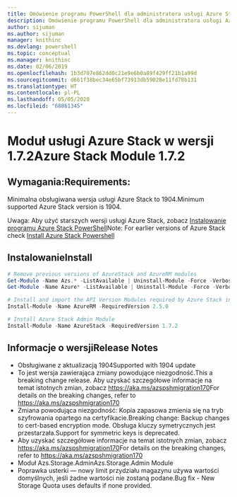 ```yaml
---
title: Omówienie programu PowerShell dla administratora usługi Azure Stack | Microsoft Docs
description: Omówienie programu PowerShell dla administratora usługi Azure Stack z instrukcjami dotyczącymi instalacji i konfiguracji.
author: sijuman
ms.author: sijuman
manager: knithinc
ms.devlang: powershell
ms.topic: conceptual
ms.manager: knithinc
ms.date: 02/06/2019
ms.openlocfilehash: 1b3d707e862dd0c21e9e6b0a89f429ff21b1a99d
ms.sourcegitcommit: d661f38bec34e65bf73913db59028e11fd78b131
ms.translationtype: HT
ms.contentlocale: pl-PL
ms.lasthandoff: 05/05/2020
ms.locfileid: "68861345"
---
```

# <a name="azure-stack-module-172"></a><span data-ttu-id="c9b2c-103">Moduł usługi Azure Stack w wersji 1.7.2</span><span class="sxs-lookup"><span data-stu-id="c9b2c-103">Azure Stack Module 1.7.2</span></span>

## <a name="requirements"></a><span data-ttu-id="c9b2c-104">Wymagania:</span><span class="sxs-lookup"><span data-stu-id="c9b2c-104">Requirements:</span></span>

<span data-ttu-id="c9b2c-105">Minimalna obsługiwana wersja usługi Azure Stack to 1904.</span><span class="sxs-lookup"><span data-stu-id="c9b2c-105">Minimum supported Azure Stack version is 1904.</span></span>

<span data-ttu-id="c9b2c-106">Uwaga: Aby użyć starszych wersji usługi Azure Stack, zobacz [Instalowanie programu Azure Stack PowerShell](https://docs.microsoft.com/azure/azure-stack/azure-stack-powershell-install#install-azure-stack-powershell)</span><span class="sxs-lookup"><span data-stu-id="c9b2c-106">Note: For earlier versions of Azure Stack check [Install Azure Stack Powershell](https://docs.microsoft.com/azure/azure-stack/azure-stack-powershell-install#install-azure-stack-powershell)</span></span>

## <a name="install"></a><span data-ttu-id="c9b2c-107">Instalowanie</span><span class="sxs-lookup"><span data-stu-id="c9b2c-107">Install</span></span>

```powershell
# Remove previous versions of AzureStack and AzureRM modules
Get-Module -Name Azs.* -ListAvailable | Uninstall-Module -Force -Verbose
Get-Module -Name Azure* -ListAvailable | Uninstall-Module -Force -Verbose

# Install and import the API Version Modules required by Azure Stack into the current PowerShell session.
Install-Module -Name AzureRM -RequiredVersion 2.5.0

# Install Azure Stack Admin Module
Install-Module -Name AzureStack -RequiredVersion 1.7.2
```

## <a name="release-notes"></a><span data-ttu-id="c9b2c-108">Informacje o wersji</span><span class="sxs-lookup"><span data-stu-id="c9b2c-108">Release Notes</span></span>

* <span data-ttu-id="c9b2c-109">Obsługiwane z aktualizacją 1904</span><span class="sxs-lookup"><span data-stu-id="c9b2c-109">Supported with 1904 update</span></span>
* <span data-ttu-id="c9b2c-110">To jest wersja zawierająca zmiany powodujące niezgodność.</span><span class="sxs-lookup"><span data-stu-id="c9b2c-110">This a breaking change release.</span></span> <span data-ttu-id="c9b2c-111">Aby uzyskać szczegółowe informacje na temat istotnych zmian, zobacz <https://aka.ms/azspshmigration170></span><span class="sxs-lookup"><span data-stu-id="c9b2c-111">For details on the breaking changes, refer to <https://aka.ms/azspshmigration170></span></span>
* <span data-ttu-id="c9b2c-112">Zmiana powodująca niezgodność: Kopia zapasowa zmienia się na tryb szyfrowania opartego na certyfikacie.</span><span class="sxs-lookup"><span data-stu-id="c9b2c-112">Breaking change: Backup changes to cert-based encryption mode.</span></span> <span data-ttu-id="c9b2c-113">Obsługa kluczy symetrycznych jest przestarzała.</span><span class="sxs-lookup"><span data-stu-id="c9b2c-113">Support for symmetric keys is deprecated.</span></span>
* <span data-ttu-id="c9b2c-114">Aby uzyskać szczegółowe informacje na temat istotnych zmian, zobacz https://aka.ms/azspshmigration170</span><span class="sxs-lookup"><span data-stu-id="c9b2c-114">For details on the breaking changes, refer to https://aka.ms/azspshmigration170</span></span>
* <span data-ttu-id="c9b2c-115">Moduł Azs.Storage.Admin</span><span class="sxs-lookup"><span data-stu-id="c9b2c-115">Azs.Storage.Admin Module</span></span> 
* <span data-ttu-id="c9b2c-116">Poprawka usterki — nowy limit przydziału magazynu używa wartości domyślnych, jeśli żadne wartości nie zostaną podane.</span><span class="sxs-lookup"><span data-stu-id="c9b2c-116">Bug fix - New Storage Quota uses defaults if none provided.</span></span>
